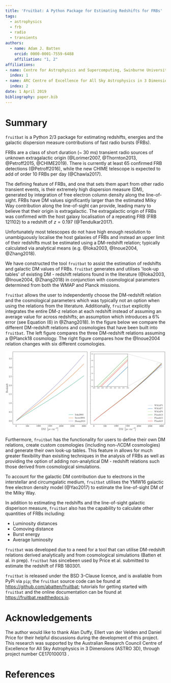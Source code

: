 ```yaml
---
title: 'Fruitbat: A Python Package for Estimating Redshifts for FRBs'
tags:
  - astrophysics
  - frb
  - radio
  - transients
authors:
  - name: Adam J. Batten
    orcid: 0000-0001-7559-6488
    affiliation: "1, 2"
affiliations:
- name: Centre for Astrophysics and Supercomputing, Swinburne University of Technology, PO Box 218, Hawthorn, VIC 3122, Australia
  index: 1
- name: ARC Centre of Excellence for All Sky Astrophysics in 3 Dimensions (ASTRO 3D)
  index: 2
date: 1 April 2019
bibliography: paper.bib
---
```


# Summary

``fruitbat`` is a Python 2/3 package for estimating redshifts, energies and the galactic dispersion measure contributions of fast radio bursts (FRBs).

FRBs are a class of short duration (~ 30 ms) transient radio sources of unknown extragalactic origin (@Lorimer2007, @Thornton2013, @Petroff2015, @CHIME2019). There is currently at least 65 confirmed FRB detections (@Petroff2016), while the new CHIME telescope is expected to add of order 10 FRBs per day (@Chawla2017).

The defining feature of FRBs, and one that sets them apart from other radio transient events, is their extremely high dispersion measure (DM), generated by integration of free electron column density along the line-of-sight. FRBs have DM values significantly larger than the estimated Milky Way contribution along the line-of-sight can provide, leading many to believe that their origin is extragalactic. The extragalactic origin of FRBs was confirmed with the host galaxy localisation of a repeating FRB (FRB 121102) to a redshift of $z = 0.197$ (@Tendulkar2017).

Unfortunately most telescopes do not have high enough resolution to unambiguously localise the host galaxies of FRBs and instead an upper limit of their redshifts must be estimated using a DM-redshift relation; typically calculated via analytical means (e.g. @Ioka2003, @Inoue2004, @Zhang2018).

We have constructed the tool ``fruitbat`` to assist the estimation of redshifts and galactic DM values of FRBs. ``fruitbat`` generates and utilises 'look-up tables' of existing DM - redshift relations found in the literature (@Ioka2003, @Inoue2004, @Zhang2018) in conjunction with cosmological parameters determined from both the WMAP and Planck missions. 

``fruitbat`` allows the user to independently choose the DM-redshift relation and the cosmological parameters which was typically not an option when using the relations from the literature. Additionally, ``fruitbat`` explicitly integrates the entire DM-z relation at each redshift instead of assuming an average value for across redshifts; an assumption which introduces a 6\% error (see Equation (6) in @Zhang2018). In the figure below we compare the different DM-redshift relations and cosmologies that have been built into ``fruitbat``. The left figure compares the three DM-redshift relations assuming a @Planck18 cosmology. The right figure compares how the @Inoue2004 relation changes with six different cosmologies.

![Comparison of builtin methods and cosmologies](methods_cosmology_plots.png)

Furthermore, ``fruitbat`` has the functionality for users to define their own DM relations, create custom cosmologies (including non-$\Lambda$CDM cosmologies) and generate their own look-up tables. This feature in allows for much greater flexibility than exisiting techniques in the analysis of FRBs as well as providing the option of adding non-analytical DM - redshift relations such those derived from cosmological simulations. 

To account for the galactic DM contribution due to electrons in the interstellar and circumgalatic medium, ``fruitbat`` utilises the YMW16 galactic free electron density model (@Yao2017) to estimate the line-of-sight DM of the Milky Way.

In addition to estimating the redshifts and the line-of-sight galactic disperison measure, ``fruitbat`` also has the capability to calculate other quantities of FRBs including:
* Luminosity distances
* Comoving distance
* Burst energy
* Average luminosity 

``fruitbat`` was developed due to a need for a tool that can utilise DM-redshift relations derived analytically and from cosmological simulations (Batten et al. in prep). ``fruitbat`` has sincebeen used by Price et al. submitted to estimate the redshift of FRB 180301.

``fruitbat`` is released under the BSD 3-Clause licence, and is avaliable from PyPi via ``pip``; the ``fruitbat`` source code can be found at https://github.com/abatten/fruitbat; tutorials for getting started with ``fruitbat`` and the online documentation can be found at https://fruitbat.readthedocs.io.

# Acknowledgements
The author would like to thank Alan Duffy, Ellert van der Velden and Daniel Price for their helpful discussions during the development of this project. This research was supported by the Australian Research Council Centre of Excellence for All Sky Astrophysics in 3 Dimensions (ASTRO 3D), through project number CE170100013 .

# References
